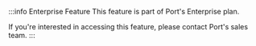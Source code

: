 :::info Enterprise Feature
This feature is part of Port's Enterprise plan.

If you're interested in accessing this feature, please contact Port's sales team.
:::